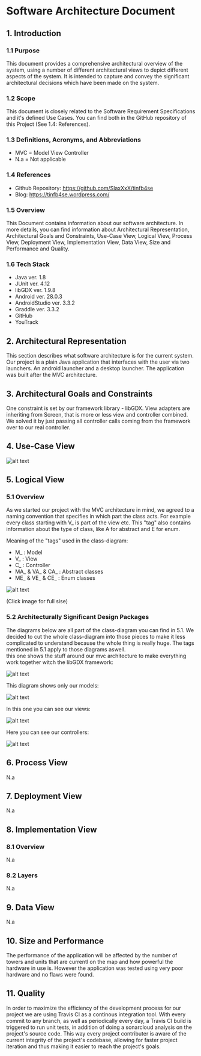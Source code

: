 # Software Architecture Document


## 1. Introduction

### 1.1	Purpose
This document provides a comprehensive architectural overview of the system, using a number of different architectural views to depict different aspects of the system. It is intended to capture and convey the significant architectural decisions which have been made on the system.

### 1.2	Scope
This document is closely related to the Software Requirement Specifications and it's defined Use Cases. You can find both in the GitHub repository of this Project (See 1.4: References). 
 
### 1.3	Definitions, Acronyms, and Abbreviations
* MVC = Model View Controller
* N.a = Not applicable

### 1.4	References
* Github Repository: https://github.com/SlaxXxX/tinfb4se
* Blog: https://tinfb4se.wordpress.com/

### 1.5	Overview
This Document contains information about our software architecture. In more details, you can find information about Architectural Representation, Architectural Goals and Constraints, Use-Case View,
Logical View, Process View, Deployment View, Implementation View, Data View, Size and Performance and Quality.

### 1.6 Tech Stack
* Java ver. 1.8
* JUnit ver. 4.12
* libGDX ver. 1.9.8
* Android ver. 28.0.3
* AndroidStudio ver. 3.3.2
* Graddle ver. 3.3.2
* GitHub
* YouTrack

## 2. Architectural Representation
This section describes what software architecture is for the current system. Our project is a plain Java application that interfaces with the user via two launchers. An android launcher and a desktop launcher.
The application was built after the MVC architecture.

## 3. Architectural Goals and Constraints
One constraint is set by our framework library - libGDX. View adapters are inheriting from Screen, that is more or less view and controller combined.
We solved it by just passing all controller calls coming from the framework over to our real controller.

## 4. Use-Case View
![alt text][UCD]

[UCD]: https://github.com/SlaxXxX/tinfb4se/blob/master/projectFiles/OverallUseCaseDiagram.png "Use Case Diagram"

## 5. Logical View

### 5.1 Overview
As we started our project with the MVC architecture in mind, we agreed to a naming convention that specifies in which part the class acts.
For example every class starting with V_ is part of the view etc.
This "tag" also contains information about the type of class, like A for abstract and E for enum.

Meaning of the "tags" used in the class-diagram:
* M_ : Model
* V_ : View
* C_ : Controller
* MA_ & VA_ & CA_ : Abstract classes
* ME_ & VE_ & CE_ : Enum classes

![alt text][ClassDiagram]

[ClassDiagram]: https://github.com/SlaxXxX/tinfb4se/blob/master/projectFiles/ClassDiagram.png "Class Diagram"
(Click image for full sise)

### 5.2	Architecturally Significant Design Packages
The diagrams below are all part of the class-diagram you can find in 5.1. We decided to cut the whole class-diagram into those pieces to make it less complicated to understand because the whole thing is really huge. The tags mentioned in 5.1 apply to those diagrams aswell. 
</br> this one shows the stuff around our mvc architecture to make everything work together witch the libGDX framework:

![alt text][ClassDiagramCollapsed]

[ClassDiagramCollapsed]: https://github.com/SlaxXxX/tinfb4se/blob/master/projectFiles/ClassDiagram_collapsed.png "Class Diagram Collapsed"

This diagram shows only our models:

![alt text][ClassDiagramModel]

[ClassDiagramModel]: https://github.com/SlaxXxX/tinfb4se/blob/master/projectFiles/ClassDiagram_model.png "Class Diagram Model"

In this one you can see our views:

![alt text][ClassDiagramView]

[ClassDiagramView]: https://github.com/SlaxXxX/tinfb4se/blob/master/projectFiles/ClassDiagram_view.png "Class Diagram View"

Here you can see our controllers:

![alt text][ClassDiagramController]

[ClassDiagramController]: https://github.com/SlaxXxX/tinfb4se/blob/master/projectFiles/ClassDiagram_controller.png "Class Diagram Controller"

## 6. Process View 
N.a


## 7. Deployment View 
N.a


## 8. Implementation View 

### 8.1 Overview
N.a

### 8.2 Layers
N.a


## 9. Data View
N.a


## 10. Size and Performance
The performance of the application will be affected by the number of towers and units that are currentl on the map and how powerful the hardware in use is. However the application was tested using very poor hardware and no flaws were found.


## 11. Quality
In order to maximize the efficiency of the development process for our project we are using Travis CI as a continous integration tool. With every commit to any branch, as well as periodically every day, a Travis CI build is triggered to run unit tests, in addition of doing a sonarcloud analysis on the project's source code. This way every project contributer is aware of the current integrity of the project's codebase, allowing for faster project iteration and thus making it easier to reach the project's goals.
